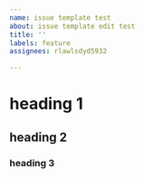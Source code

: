 ```yaml
---
name: issue template test
about: issue template edit test
title: ''
labels: feature
assignees: rlawlsdyd5932

---
```


# heading 1

## heading 2

### heading 3

